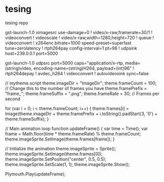 # tesing
tesing repo

gst-launch-1.0 ximagesrc use-damage=0 ! video/x-raw,framerate=30/1 ! videoconvert ! videoscale ! video/x-raw,width=1280,height=720 ! queue ! videoconvert ! x264enc bitrate=1000 speed-preset=superfast tune=zerolatency ! rtph264pay config-interval=1 pt=96 ! udpsink host=239.0.0.1 port=5000  

gst-launch-1.0 udpsrc port=5000 caps="application/x-rtp, media=(string)video, encoding-name=(string)H264, payload=(int)96" ! rtph264depay ! avdec_h264 ! videoconvert ! autovideosink sync=false


// mytheme.script
theme.imageDir = "ImageDir";
theme.frameCount = 100; // Change this to the number of frames you have
theme.framePrefix = "frame_";
theme.frameSuffix = ".png";
theme.frameRate = 30; // Frames per second

for (var i = 0; i < theme.frameCount; i++) {
    theme.frames[i] = Image(theme.imageDir + theme.framePrefix + i.toString().padStart(3, '0') + theme.frameSuffix);
}

// Main animation loop
function updateFrame() {
    var time = Time();
    var frame = Math.floor(time * theme.frameRate) % theme.frameCount;
    theme.imageSprite.SetImage(theme.frames[frame]);
}

// Initialize the animation
theme.imageSprite = Sprite();
theme.imageSprite.SetImage(theme.frames[0]);
theme.imageSprite.SetPosition("center", 0.5, 0.5);
theme.imageSprite.SetScale(1, 1);
theme.imageSprite.Show();

Plymouth.Play(updateFrame);

